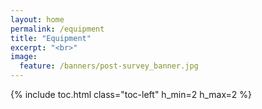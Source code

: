 ```yaml
---
layout: home
permalink: /equipment
title: "Equipment"
excerpt: "<br>"
image:
  feature: /banners/post-survey_banner.jpg
---
```

{% include toc.html class="toc-left" h_min=2 h_max=2 %}
